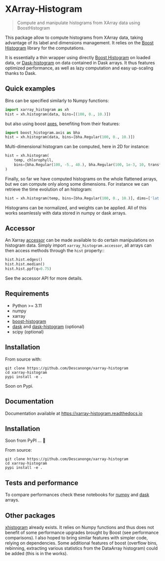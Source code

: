 
# XArray-Histogram

> Compute and manipulate histograms from XArray data using BoostHistogram

This package allow to compute histograms from XArray data, taking advantage of
its label and dimensions management.
It relies on the [Boost Histogram](https://boost-histogram.readthedocs.io) library for the computations.

It is essentially a thin wrapper using directly [Boost Histogram](https://boost-histogram.readthedocs.io) on loaded data, or [Dask-histogram](https://dask-histogram.readthedocs.io) on data contained in Dask arrays. It thus features optimized performance, as well as lazy computation and easy up-scaling thanks to Dask.

## Quick examples

Bins can be specified similarly to Numpy functions:
``` python
import xarray_histogram as xh
hist = xh.histogram(data, bins=[(100, 0., 10.)])
```
but also using boost [axes](https://boost-histogram.readthedocs.io/en/latest/user-guide/axes.html), benefiting from their features:
``` python
import boost_histogram.axis as bha
hist = xh.histogram(data, bins=[bha.Regular(100, 0., 10.)])
```

Multi-dimensional histogram can be computed, here in 2D for instance:
``` python
hist = xh.histogram(
    temp, chlorophyll,
    bins=[bha.Regular(100, -5., 40.), bha.Regular(100, 1e-3, 10, transform=bha.transform.log))
)
```

Finally, so far we have computed histograms on the whole flattened arrays, but we can compute only along some dimensions. For instance we can retrieve the time evolution of an histogram:
``` python
hist = xh.histogram(temp, bins=[bha.Regular(100, 0., 10.)], dims=['lat', 'lon'])
```

Histograms can be normalized, and weights can be applied.
All of this works seamlessly with data stored in numpy or dask arrays.

## Accessor

An Xarray [accessor](https://docs.xarray.dev/en/latest/internals/extending-xarray.html) can be made available to do certain manipulations on histogram data. Simply import `xarray_histogram.accessor`, all arrays can then access methods through the `hist` property::

``` python
hist.hist.edges()
hist.hist.median()
hist.hist.ppf(q=0.75)
```

See the accessor API for more details.

## Requirements

- Python >= 3.11
- numpy
- xarray
- [boost-histogram](https://github.com/scikit-hep/boost-histogram)
- [dask](https://www.dask.org/) and [dask-histogram](https://github.com/dask-contrib/dask-histogram) (optional)
- scipy (optional)

## Installation

From source with:
``` shell
git clone https://github.com/Descanonge/xarray-histogram
cd xarray-histogram
pypi install -e .
```

Soon on Pypi.

## Documentation

Documentation available at https://xarray-histogram.readthedocs.io

## Installation

Soon from PyPI ... 🚧

From source:
``` shell
git clone https://github.com/Descanonge/xarray-histogram
cd xarray-histogram
pypi install -e .
```

## Tests and performance

To compare performances check these notebooks for [numpy](./docs/source/perf_numpy.ipynb) and [dask](./docs/source/perf_dask.ipynb) arrays.

## Other packages

[xhistogram](https://xhistogram.readthedocs.io/en/latest/) already exists. It relies on Numpy functions and thus does not benefit of some performance upgrades brought by Boost (see performance comparisons).
I also hoped to bring similar features with simpler code, relying on dependencies. Some additional features of boost (overflow bins, rebinning, extracting various statistics from the DataArray histogram) could be added (this is in the works).
